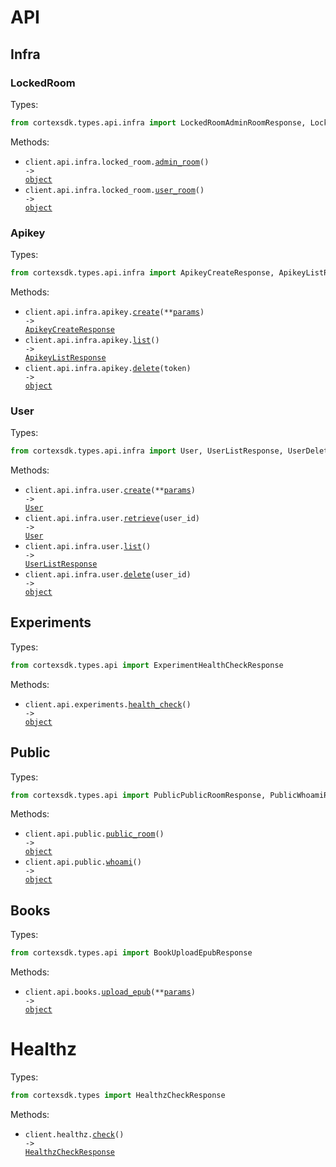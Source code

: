 # API

## Infra

### LockedRoom

Types:

```python
from cortexsdk.types.api.infra import LockedRoomAdminRoomResponse, LockedRoomUserRoomResponse
```

Methods:

- <code title="get /api/infra/locked-room/admin">client.api.infra.locked_room.<a href="./src/cortexsdk/resources/api/infra/locked_room.py">admin_room</a>() -> <a href="./src/cortexsdk/types/api/infra/locked_room_admin_room_response.py">object</a></code>
- <code title="get /api/infra/locked-room/user">client.api.infra.locked_room.<a href="./src/cortexsdk/resources/api/infra/locked_room.py">user_room</a>() -> <a href="./src/cortexsdk/types/api/infra/locked_room_user_room_response.py">object</a></code>

### Apikey

Types:

```python
from cortexsdk.types.api.infra import ApikeyCreateResponse, ApikeyListResponse, ApikeyDeleteResponse
```

Methods:

- <code title="post /api/infra/apikey">client.api.infra.apikey.<a href="./src/cortexsdk/resources/api/infra/apikey.py">create</a>(\*\*<a href="src/cortexsdk/types/api/infra/apikey_create_params.py">params</a>) -> <a href="./src/cortexsdk/types/api/infra/apikey_create_response.py">ApikeyCreateResponse</a></code>
- <code title="get /api/infra/apikey">client.api.infra.apikey.<a href="./src/cortexsdk/resources/api/infra/apikey.py">list</a>() -> <a href="./src/cortexsdk/types/api/infra/apikey_list_response.py">ApikeyListResponse</a></code>
- <code title="delete /api/infra/apikey/{token}">client.api.infra.apikey.<a href="./src/cortexsdk/resources/api/infra/apikey.py">delete</a>(token) -> <a href="./src/cortexsdk/types/api/infra/apikey_delete_response.py">object</a></code>

### User

Types:

```python
from cortexsdk.types.api.infra import User, UserListResponse, UserDeleteResponse
```

Methods:

- <code title="post /api/infra/user">client.api.infra.user.<a href="./src/cortexsdk/resources/api/infra/user.py">create</a>(\*\*<a href="src/cortexsdk/types/api/infra/user_create_params.py">params</a>) -> <a href="./src/cortexsdk/types/api/infra/user.py">User</a></code>
- <code title="get /api/infra/user/{user_id}">client.api.infra.user.<a href="./src/cortexsdk/resources/api/infra/user.py">retrieve</a>(user_id) -> <a href="./src/cortexsdk/types/api/infra/user.py">User</a></code>
- <code title="get /api/infra/user">client.api.infra.user.<a href="./src/cortexsdk/resources/api/infra/user.py">list</a>() -> <a href="./src/cortexsdk/types/api/infra/user_list_response.py">UserListResponse</a></code>
- <code title="delete /api/infra/user/{user_id}">client.api.infra.user.<a href="./src/cortexsdk/resources/api/infra/user.py">delete</a>(user_id) -> <a href="./src/cortexsdk/types/api/infra/user_delete_response.py">object</a></code>

## Experiments

Types:

```python
from cortexsdk.types.api import ExperimentHealthCheckResponse
```

Methods:

- <code title="get /api/experiments/health">client.api.experiments.<a href="./src/cortexsdk/resources/api/experiments.py">health_check</a>() -> <a href="./src/cortexsdk/types/api/experiment_health_check_response.py">object</a></code>

## Public

Types:

```python
from cortexsdk.types.api import PublicPublicRoomResponse, PublicWhoamiResponse
```

Methods:

- <code title="get /api/public/room">client.api.public.<a href="./src/cortexsdk/resources/api/public.py">public_room</a>() -> <a href="./src/cortexsdk/types/api/public_public_room_response.py">object</a></code>
- <code title="get /api/public/whoami">client.api.public.<a href="./src/cortexsdk/resources/api/public.py">whoami</a>() -> <a href="./src/cortexsdk/types/api/public_whoami_response.py">object</a></code>

## Books

Types:

```python
from cortexsdk.types.api import BookUploadEpubResponse
```

Methods:

- <code title="post /api/books/epub/upload">client.api.books.<a href="./src/cortexsdk/resources/api/books.py">upload_epub</a>(\*\*<a href="src/cortexsdk/types/api/book_upload_epub_params.py">params</a>) -> <a href="./src/cortexsdk/types/api/book_upload_epub_response.py">object</a></code>

# Healthz

Types:

```python
from cortexsdk.types import HealthzCheckResponse
```

Methods:

- <code title="get /healthz">client.healthz.<a href="./src/cortexsdk/resources/healthz.py">check</a>() -> <a href="./src/cortexsdk/types/healthz_check_response.py">HealthzCheckResponse</a></code>
